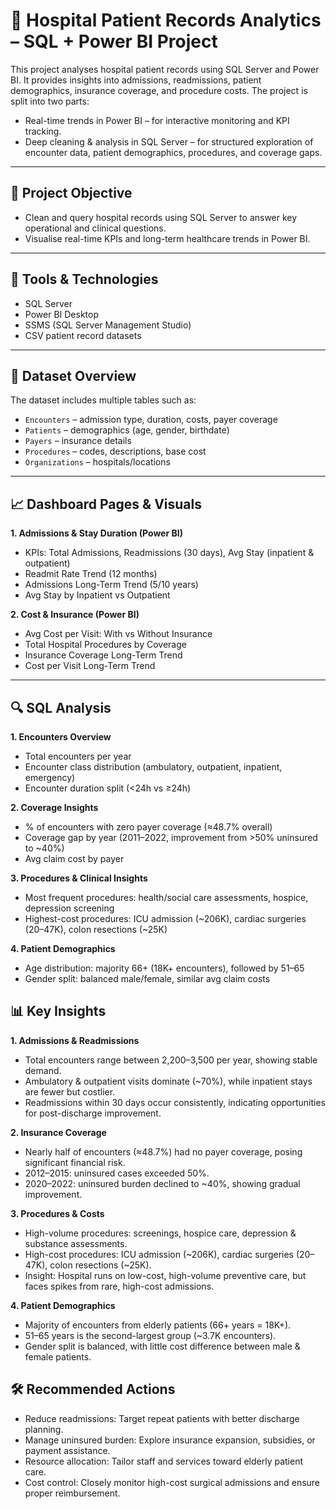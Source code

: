 # 🏥 Hospital Patient Records Analytics – SQL + Power BI Project

This project analyses hospital patient records using SQL Server and Power BI. It provides insights into admissions, readmissions, patient demographics, insurance coverage, and procedure costs.
The project is split into two parts:

- Real-time trends in Power BI – for interactive monitoring and KPI tracking.
- Deep cleaning & analysis in SQL Server – for structured exploration of encounter data, patient demographics, procedures, and coverage gaps.

---

## 🎯 Project Objective

- Clean and query hospital records using SQL Server to answer key operational and clinical questions.
- Visualise real-time KPIs and long-term healthcare trends in Power BI.

---

## 🧰 Tools & Technologies

- SQL Server
- Power BI Desktop
- SSMS (SQL Server Management Studio)
- CSV patient record datasets

---

## 📁 Dataset Overview

The dataset includes multiple tables such as:

- `Encounters` – admission type, duration, costs, payer coverage
- `Patients` – demographics (age, gender, birthdate)
- `Payers` – insurance details
- `Procedures` – codes, descriptions, base cost
- `Organizations` – hospitals/locations

---

## 📈 Dashboard Pages & Visuals

**1. Admissions & Stay Duration (Power BI)**

  - KPIs: Total Admissions, Readmissions (30 days), Avg Stay (inpatient & outpatient)
  - Readmit Rate Trend (12 months)
  - Admissions Long-Term Trend (5/10 years)
  - Avg Stay by Inpatient vs Outpatient


**2. Cost & Insurance (Power BI)**

  - Avg Cost per Visit: With vs Without Insurance
  - Total Hospital Procedures by Coverage
  - Insurance Coverage Long-Term Trend
  - Cost per Visit Long-Term Trend

---

## 🔍 SQL Analysis

**1. Encounters Overview**

  - Total encounters per year
  - Encounter class distribution (ambulatory, outpatient, inpatient, emergency)
  - Encounter duration split (<24h vs ≥24h)

**2. Coverage Insights**

  - % of encounters with zero payer coverage (≈48.7% overall)
  - Coverage gap by year (2011–2022, improvement from >50% uninsured to ~40%)
  - Avg claim cost by payer

**3. Procedures & Clinical Insights**

  - Most frequent procedures: health/social care assessments, hospice, depression screening
  - Highest-cost procedures: ICU admission (~206K), cardiac surgeries (20–47K), colon resections (~25K)

**4. Patient Demographics**

  - Age distribution: majority 66+ (18K+ encounters), followed by 51–65
  - Gender split: balanced male/female, similar avg claim costs

## 📊 Key Insights

**1. Admissions & Readmissions**
  
  - Total encounters range between 2,200–3,500 per year, showing stable demand.
  - Ambulatory & outpatient visits dominate (~70%), while inpatient stays are fewer but costlier.
  - Readmissions within 30 days occur consistently, indicating opportunities for post-discharge improvement.

**2. Insurance Coverage**

  - Nearly half of encounters (≈48.7%) had no payer coverage, posing significant financial risk.
  - 2012–2015: uninsured cases exceeded 50%.
  - 2020–2022: uninsured burden declined to ~40%, showing gradual improvement.

**3. Procedures & Costs**

  - High-volume procedures: screenings, hospice care, depression & substance assessments.
  - High-cost procedures: ICU admission (~206K), cardiac surgeries (20–47K), colon resections (~25K).
  - Insight: Hospital runs on low-cost, high-volume preventive care, but faces spikes from rare, high-cost admissions.

**4. Patient Demographics**

  - Majority of encounters from elderly patients (66+ years = 18K+).
  - 51–65 years is the second-largest group (~3.7K encounters).
  - Gender split is balanced, with little cost difference between male & female patients.

## 🛠️ Recommended Actions

- Reduce readmissions: Target repeat patients with better discharge planning.
- Manage uninsured burden: Explore insurance expansion, subsidies, or payment assistance.
- Resource allocation: Tailor staff and services toward elderly patient care.
- Cost control: Closely monitor high-cost surgical admissions and ensure proper reimbursement.
